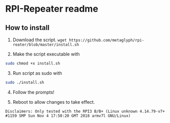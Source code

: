 # RPI-Repeater readme
## How to install

1. Download the script.
`wget https://github.com/metaglyph/rpi-reater/blob/master/install.sh`

2. Make the script executable with
```bash 
sudo chmod +x install.sh
```

3. Run script as sudo with
```bash
sudo ./install.sh
```

4. Follow the prompts!

5. Reboot to allow changes to take effect.


`Disclaimers: Only tested with the RPI3 B/B+ (Linux unknown 4.14.79-v7+ #1159 SMP Sun Nov 4 17:50:20 GMT 2018 armv7l GNU/Linux)`
